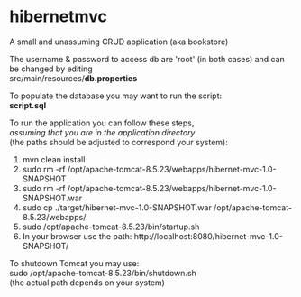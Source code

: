 # hibernetmvc
A small and unassuming CRUD application (aka bookstore)

The username & password to access db are 'root' (in both cases)
and can be changed by editing
<br>src/main/resources/<b>db.properties</b>

To populate the database you may want to run the script:
<br><b>script.sql</b>

To run the application you can follow these steps,
<br><i>assuming that you are in the application directory</i>
<br>(the paths should be adjusted to correspond your system):

1. mvn clean install
2. sudo rm -rf /opt/apache-tomcat-8.5.23/webapps/hibernet-mvc-1.0-SNAPSHOT
3. sudo rm -rf /opt/apache-tomcat-8.5.23/webapps/hibernet-mvc-1.0-SNAPSHOT.war
4. sudo cp ./target/hibernet-mvc-1.0-SNAPSHOT.war /opt/apache-tomcat-8.5.23/webapps/
5. sudo /opt/apache-tomcat-8.5.23/bin/startup.sh
6. In your browser use the path: http://localhost:8080/hibernet-mvc-1.0-SNAPSHOT/

To shutdown Tomcat you may use:
<br>sudo /opt/apache-tomcat-8.5.23/bin/shutdown.sh
<br>(the actual path depends on your system)
